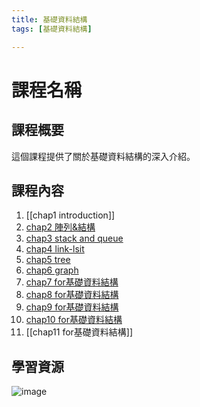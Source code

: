 ```yaml
---
title: 基礎資料結構
tags: [基礎資料結構]

---
```


# 課程名稱

## 課程概要
這個課程提供了關於基礎資料結構的深入介紹。
## 課程內容
1. [[chap1 introduction]]
2. [chap2 陣列&結構](/WGo3v1SHQZuADXqWYpChhg)
3. [chap3 stack and queue](/8e_TiUgoQoyMKs3ULgHjSw)
4. [chap4 link-lsit](/cjkVgsODT-S0DPRgsvibxw)
5. [chap5 tree](/pFxrXKOpQj-MihEEef_lpA)
6. [chap6 graph](/1LMCroO-Qxiy1ib16RofJg)
7. [chap7 for基礎資料結構](/4aKgk08xQJ6Y0aO3Lncvww)
8. [chap8 for基礎資料結構](/0w6KlNwjQ4mvAEDke6jZnA)
9. [chap9 for基礎資料結構](/RkKAUwgqQKiz9LbFSX3a6g)
10. [chap10 for基礎資料結構](/KfaXbTSRQuG_OFds8oi8DQ)
11. [[chap11 for基礎資料結構]]


## 學習資源
![image](image/rJYBFioQa.png)


